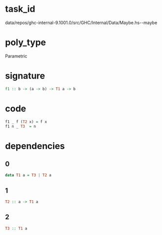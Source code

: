 
# task_id
data/repos/ghc-internal-9.1001.0/src/GHC/Internal/Data/Maybe.hs--maybe

# poly_type
Parametric

# signature
```haskell
f1 :: b -> (a -> b) -> T1 a -> b
```   

# code
```haskell
f1 _ f (T2 x) = f x
f1 n _ T3  = n
```

# dependencies
## 0
```haskell
data T1 a = T3 | T2 a
```
## 1
```haskell
T2 :: a -> T1 a
```
## 2
```haskell
T3 :: T1 a
```
